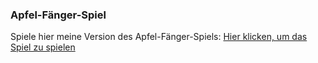 ### Apfel-Fänger-Spiel

Spiele hier meine Version des Apfel-Fänger-Spiels: [Hier klicken, um das Spiel zu spielen](https://latiniron.github.io/Red-Apple/apfelspiel.html)
